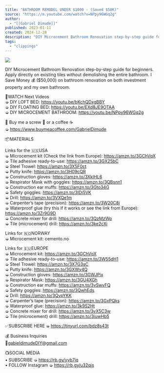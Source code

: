 ```yaml
---
title: "BATHROOM REMODEL UNDER $1000 - (Saved $50K)"
source: "https://m.youtube.com/watch?v=NPpy96WGq2g"
author:
  - "[[Gabriel Dimude]]"
published: 2023-01-11
created: 2024-12-28
description: "DIY Microcement Bathroom Renovation step-by-step guide for beginners. Apply directly on existing tiles without demolishing the entire bathroom. I Save Money 💰 ($50,000) on bathroom renovation on both"
tags:
  - "clippings"
---
```

![](https://www.youtube.com/watch?v=NPpy96WGq2g)  

DIY Microcement Bathroom Renovation step-by-step guide for beginners. Apply directly on existing tiles without demolishing the entire bathroom. I Save Money 💰 ($50,000) on bathroom renovation on both investment property and my own bathroom.  
  
🍿WATCH Next Videos  
➭ DIY LOFT BED: https://youtu.be/bKchQDxgBBY  
➭ DIY FLOATING BED: https://youtu.be/EXd8JE9OTAA  
➭ DIY MICROCEMENT BATHROOM: https://youtu.be/NPpy96WGq2g  
  
🎁 Buy me a screw 🔩 or a coffee ☕  
➭ https://www.buymeacoffee.com/GabrielDimude  
  
📦MATERIALS  
  
Links for the 🇺🇸USA  
➭ Microcement kit (Check the link from Europe): https://amzn.to/3GChVqX  
➭ Tile adhesive ready-to-use: https://amzn.to/3GX25bC  
➭ Steel Trowel: https://amzn.to/3X5F0ct  
➭ Putty knife: https://amzn.to/3H09cQR  
➭ Construction gloves: https://amzn.to/3XkIHL6  
➭ Respirator Mask with goggles: https://amzn.to/3QBsnn1  
➭ Construction ear muffs: https://amzn.to/3Gto34G  
➭ Safety goggles: https://amzn.to/3IDj5VK  
➭ Drill: https://amzn.to/3VXQe1m  
➭ Carpenter’s tape (precision): https://amzn.to/3W20C8j  
➭ Waterproof glue (try this if it works or see the link from Europe): https://amzn.to/3Zr9G9D  
➭ Concrete mixer for drill: https://amzn.to/3QzMzWp  
➭ Tile (microcement) drill: https://amzn.to/3ke2cXi  
  
Links for 🇳🇴NORWAY  
➭ Microcement kit: cemento.no  
  
Links for 🇪🇺EUROPE  
➭ Microcement kit: https://amzn.to/3GChVqX  
➭ Tile adhesive ready-to-use: https://amzn.to/3W55dH1  
➭ Steel Trowel: https://amzn.to/3X7G3sC  
➭ Putty knife: https://amzn.to/3GXWy4Q  
➭ Construction gloves: https://amzn.to/3GWJPix  
➭ Respirator Mask: https://amzn.to/3GU4XGh  
➭ Construction ear muffs: https://amzn.to/3vSwvFQ  
➭ Safety goggles: https://amzn.to/3QwhEds  
➭ Drill: https://amzn.to/3QvpYKK  
➭ Carpenter’s tape (precision): https://amzn.to/3GxPQks  
➭ Waterproof glue: https://amzn.to/3k9S2Ht  
➭ Concrete mixer for drill: https://amzn.to/3vX5C3w  
➭ Tile (microcement) drill: https://amzn.to/3iuwHb5  
  
✅SUBSCRIBE HERE ➭ https://tinyurl.com/bdz8s43t  
  
💰 Business Inquiries  
📩gabieldimudeDIY@gmail.com  
  
📺SOCIAL MEDIA  
• SUBSCRIBE ➭ https://rb.gy/yvb7iq  
• FOLLOW Instagram ➭ https://rb.gy/u32qjs  
  